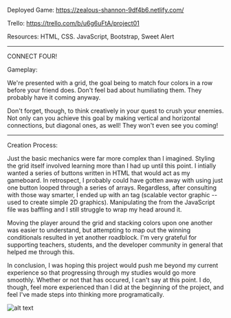 Deployed Game: https://zealous-shannon-9df4b6.netlify.com/

Trello: https://trello.com/b/u6g6uFtA/project01

Resources: HTML, CSS. JavaScript, Bootstrap, Sweet Alert

______________________________

CONNECT FOUR!

Gameplay:

We're presented with a grid, the goal being to match four colors in a row before your friend does. Don't feel bad about humiliating them. They probably have it coming anyway.

Don't forget, though, to think creatively in your quest to crush your enemies. Not only can you achieve this goal by making vertical and horizontal connections, but diagonal ones, as well! They won't even see you coming!

_______________________________


Creation Process:

Just the basic mechanics were far more complex than I imagined. Styling the grid itself involved learning more than I had up until this point. I intially wanted a series of buttons written in HTML that would act as my gameboard. In retrospect, I probably could have gotten away with using just one button looped through a series of arrays. Regardless, after consulting with those way smarter, I ended up with an </svg> tag (scalable vector graphic -- used to create simple 2D graphics). Manipulating the </svg> from the JavaScript file was baffling and I still struggle to wrap my head around it.

Moving the player around the grid and stacking colors upon one another was easier to understand, but attempting to map out the winning conditionals resulted in yet another roadblock. I'm very grateful for supporting teachers, students, and the developer community in general that helped me through this. 

In conclusion, I was hoping this project would push me beyond my current experience so that progressing through my studies would go more smoothly. Whether or not that has occured, I can't say at this point. I do, though, feel more experienced than I did at the beginning of the project, and feel I've made steps into thinking more programatically.



![alt text](https://i.imgur.com/FEgjHyJ.jpg)


